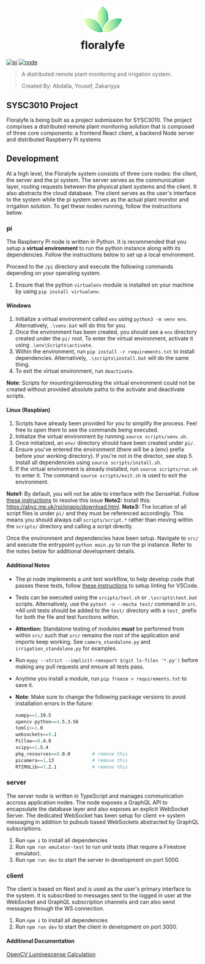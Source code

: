 <span title="floralyfe logo">
 <p align="center">
  <img width="100px" src="./assets/logo.png" alt="illumi-img">
 </p>
</span>

<h1 align="center" style="margin-top: 0px;">floralyfe</h1>

[![pi](https://github.com/AbdallaAbdelhadi/SYSC3010W22_L3_G5/actions/workflows/pi.yml/badge.svg)](https://github.com/AbdallaAbdelhadi/SYSC3010W22_L3_G5/actions?query=workflow%3Api+tests)
[![node](https://github.com/AbdallaAbdelhadi/SYSC3010W22_L3_G5/actions/workflows/node.yml/badge.svg)](https://github.com/AbdallaAbdelhadi/SYSC3010W22_L3_G5/actions?query=workflow%3Anode+tests)

> A distributed remote plant monitoring and irrigation system. 

> Created By: Abdalla, Yousef, Zakariyya

## SYSC3010 Project
Floralyfe is being built as a project submission for SYSC3010. The project comprises a distributed remote plant monitoring solution that is composed of three core components: a frontend React client, a backend Node server and distributed Raspberry Pi systems

## Development
At a high level, the Floralyfe system consists of three core nodes: the client, the server and the pi system. The server serves as the communication layer, routing requests between the physical plant systems and the client. It also abstracts the cloud database. The client serves as the user's interface to the system while the pi system serves as the actual plant monitor and irrigation solution. To get these nodes running, follow the instructions below.

### pi
The Raspberry Pi node is written in Python. It is recommended that you setup a **virtual environment** to run the python instance along with its dependencies. Follow the instructions below to set up a local environment.

Proceed to the `/pi` directory and execute the following commands depending on your operating system.

1. Ensure that the python `virtualenv` module is installed on your machine by using `pip install virtualenv`.
#### Windows
1. Initialize a virtual environment called `env` using `python3 -m venv env`. Alternatively, `.\venv.bat` will do this for you.
2. Once the environment has been created, you should see a `env` directory created under the `pi/` root. To enter the virtual environment, activate it using `.\env\Scripts\activate`.
3. Within the environment, run `pip install -r requirements.txt` to install dependencies. Alternatively, `.\scripts\install.bat` will do the same thing.
4. To exit the virtual environment, run `deactivate`.

**Note**: Scripts for mounting/demouting the virtual environment could not be created without provided absolute paths to the activate and deactivate scripts.

#### Linux (Raspbian)
1. Scripts have already been provided for you to simplify the process. Feel free to open them to see the commands being executed.
2. Initialize the virtual environment by running `source scripts/venv.sh`.
3. Once initialized, an `env/` directory should have been created under `pi/`.
4. Ensure you've entered the environment (there will be a (env) prefix before your working directory). If you're not in the director, see step 5. Install all dependencies using `source scripts/install.sh`.
5. If the virtual environment is already installed, run `source scripts/run.sh` to enter it. The command `source scripts/exit.sh` is used to exit the environment. 

**Note1:** By default, you will not be able to interface with the SenseHat. Follow [these instructions](https://github.com/astro-pi/python-sense-hat/issues/58#issuecomment-374414765) to resolve this issue
**Note2:** Install this: https://abyz.me.uk/rpi/pigpio/download.html.
**Note3:** The location of all script files is under `pi/` and they must be referenced accordingly. This means you should always call `scripts/script.*` rather than moving within the `scripts/` directory and calling a script directly.

Once the environment and dependencies have been setup. Navigate to `src/` and execute the entrypoint `python main.py` to run the pi instance. Refer to the notes below for additional development details.

#### Additional Notes
- The pi node implements a unit test workflow, to help develop code that passes these tests, follow [these instructions](https://github.com/AbdallaAbdelhadi/SYSC3010W22_L3_G5/blob/main/pi/Linting.md) to setup linting for VSCode.
- Tests can be executed using the `srcipts/test.sh` or `.\scripts\test.bat` scripts. Alternatively, use the `pytest -v --mocha test/` command in `src`. *All unit tests should be added to the `test/` directory with a `test_` prefix for both the file and test functions within.

- **Attention:** Standalone testing of modules ***must*** be performed from within `src/` such that
`src/` remains the root of the application and imports keep working. See `camera_standalone.py` and `irrigation_standalone.py` for examples.
- Run `mypy --strict --implicit-reexport $(git ls-files '*.py')` before making any pull requests and ensure all tests pass.
- Anytime you install a module, run `pip freeze > requirements.txt` to save it. 
- **Note**: Make sure to change the following package versions to avoid installation errors in the future:
    ```s
    numpy==1.19.5
    opencv-python==4.5.3.56
    tomli>=1.0
    websockets==9.1
    Pillow==8.4.0
    scipy==1.5.4
    pkg_resources==0.0.0        # remove this
    picamera==1.13              # remove this
    RTIMULib==7.2.1             # remove this
    ```

### server
The server node is written in TypeScript and manages communication accross application nodes. The node exposes a GraphQL API to encapsulate the database layer and also exposes an explicit WebSocket Server. The dedicated WebSocket has been setup for client <-> system messaging in addition to pubsub based WebSockets abstracted by GraphQL subscriptions. 

1. Run `npm i` to install all dependencies
2. Run `npm run emulator-test` to run unit tests (that require a Firestore emulator).
3. Run `npm run dev` to start the server in development on port 5000.


### client
The client is based on Next and is used as the user's primary interface to the system. It is subscribed to messages sent to the logged in user at the WebSocket and GraphQL subscription channels and can also send messages through the WS connection.

1. Run `npm i` to install all dependencies
3. Run `npm run dev` to start the client in development on port 3000.


#### Additional Documentation
[OpenCV Luminescense Calculation](https://github.com/AbdallaAbdelhadi/SYSC3010W22_L3_G5/blob/main/pi/src/camera_system/luminescense.md)